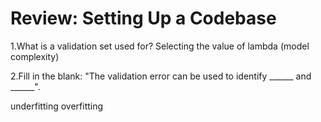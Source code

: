 #  Review: Setting Up a Codebase
1.W​hat is a validation set used for?
S​electing the value of lambda (model complexity)

2.F​ill in the blank: "The validation error can be used to identify ______ and ______".

u​nderfitting  o​verfitting  
